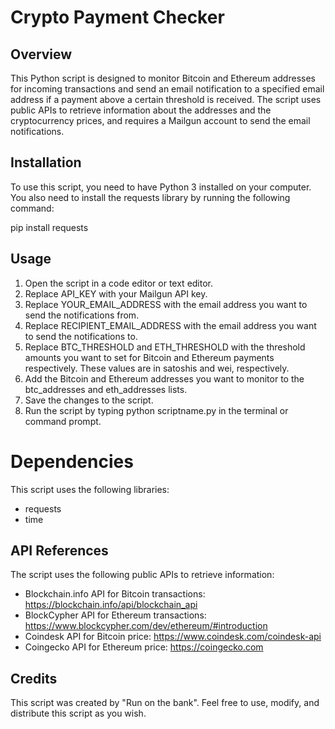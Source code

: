 # Crypto Payment Checker

## Overview
This Python script is designed to monitor Bitcoin and Ethereum addresses for incoming transactions and send an email notification to a specified email address if a payment above a certain threshold is received. The script uses public APIs to retrieve information about the addresses and the cryptocurrency prices, and requires a Mailgun account to send the email notifications.

## Installation
To use this script, you need to have Python 3 installed on your computer. You also need to install the requests library by running the following command:

pip install requests

## Usage
1. Open the script in a code editor or text editor.
2. Replace API_KEY with your Mailgun API key.
3. Replace YOUR_EMAIL_ADDRESS with the email address you want to send the notifications from.
4. Replace RECIPIENT_EMAIL_ADDRESS with the email address you want to send the notifications to.
5. Replace BTC_THRESHOLD and ETH_THRESHOLD with the threshold amounts you want to set for Bitcoin and Ethereum payments respectively. These values are in satoshis and wei, respectively.
6. Add the Bitcoin and Ethereum addresses you want to monitor to the btc_addresses and eth_addresses lists.
7. Save the changes to the script.
8. Run the script by typing python scriptname.py in the terminal or command prompt.

# Dependencies
This script uses the following libraries:
- requests
- time

## API References
The script uses the following public APIs to retrieve information:

- Blockchain.info API for Bitcoin transactions: https://blockchain.info/api/blockchain_api
- BlockCypher API for Ethereum transactions: https://www.blockcypher.com/dev/ethereum/#introduction
- Coindesk API for Bitcoin price: https://www.coindesk.com/coindesk-api
- Coingecko API for Ethereum price: https://coingecko.com

## Credits
This script was created by "Run on the bank". Feel free to use, modify, and distribute this script as you wish.